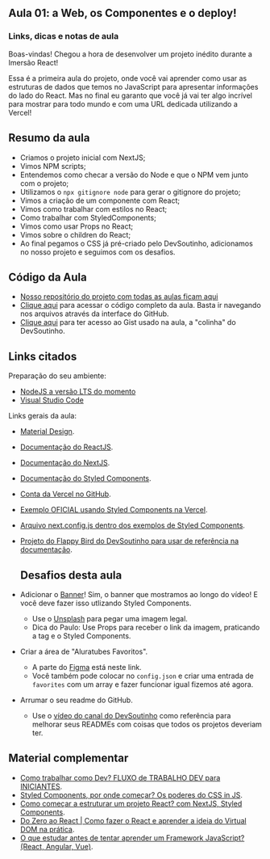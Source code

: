 <section class="mentalista"><div class="container"><h2 class="mentalista-titulo">Aula 01: a Web, os Componentes e o deploy!</h2><h3 class="mentalista-subtitulo">Links, dicas e notas de aula</h3><div class="cosmos-container cosmos-content imersao-dados cosmos-container-spacing"><p>Boas-vindas! Chegou a hora de desenvolver um projeto inédito durante a Imersão React!</p><p>Essa é a primeira aula do projeto, onde você vai aprender como usar as estruturas de dados que temos no JavaScript para apresentar informações do lado do React. Mas no final eu garanto que você já vai ter algo incrível para mostrar para todo mundo e com uma URL dedicada utilizando a Vercel!</p><h2 id="resumo-da-aula">Resumo da aula</h2><ul><li>Criamos o projeto inicial com NextJS;</li><li>Vimos NPM scripts;</li><li>Entendemos como checar a versão do Node e que o NPM vem junto com o projeto;</li><li>Utilizamos o <code>npx gitignore node</code> para gerar o gitignore do projeto;</li><li>Vimos a criação de um componente com React;</li><li>Vimos como trabalhar com estilos no React;</li><li>Como trabalhar com StyledComponents;</li><li>Vimos como usar Props no React;</li><li>Vimos sobre o children do React;</li><li>Ao final pegamos o CSS já pré-criado pelo DevSoutinho, adicionamos no nosso projeto e seguimos com os desafios.</li></ul><h2 id="codigo-da-aula">Código da Aula</h2><ul><li><a href="https://github.com/alura-challenges/aluratube" target="_blank" rel="noopener">Nosso repositório do projeto com todas as aulas ficam aqui</a></li><li><a href="https://github.com/alura-challenges/aluratube/pull/1/files" target="_blank" rel="noopener">Clique aqui</a> para acessar o código completo da aula. Basta ir navegando nos arquivos através da interface do GitHub.</li><li><a href="https://gist.github.com/omariosouto/dcb317de101426221c834cb6caa75a49" target="_blank" rel="noopener">Clique aqui</a> para ter acesso ao Gist usado na aula, a "colinha" do DevSoutinho.</li></ul><h2 id="links-citados">Links citados</h2><p>Preparação do seu ambiente:</p><ul><li><a href="https://nodejs.org/en/" target="_blank" rel="noopener">NodeJS a versão LTS do momento</a></li><li><a href="https://code.visualstudio.com/" target="_blank" rel="noopener">Visual Studio Code</a></li></ul><p>Links gerais da aula:</p><ul><li><p><a href="https://m3.material.io/components" target="_blank" rel="noopener">Material Design</a>.</p></li><li><p><a href="https://pt-br.reactjs.org/" target="_blank" rel="noopener">Documentação do ReactJS</a>.</p></li><li><p><a href="https://nextjs.org/" target="_blank" rel="noopener">Documentação do NextJS</a>.</p></li><li><p><a href="https://styled-components.com/" target="_blank" rel="noopener">Documentação do Styled Components</a>.</p></li><li><p><a href="https://github.com/vercel" target="_blank" rel="noopener">Conta da Vercel no GitHub</a>.</p></li><li><p><a href="https://github.com/vercel/next.js/tree/canary/examples/with-styled-components" target="_blank" rel="noopener">Exemplo OFICIAL usando Styled Components na Vercel</a>.</p></li><li><p><a href="https://github.com/vercel/next.js/blob/canary/examples/with-styled-components/next.config.js" target="_blank" rel="noopener">Arquivo next.config.js dentro dos exemplos de Styled Components</a>.</p></li><li><p><a href="https://github.com/omariosouto/flappy-bird-devsoutinho" target="_blank" rel="noopener">Projeto do Flappy Bird do DevSoutinho para usar de referência na documentação</a>.</p><h2 id="desafios-desta-aula">Desafios desta aula</h2></li><li><p>Adicionar o <a href="https://www.figma.com/file/1acrju7CLwHkSh6e7xEk9h/Aluratube?node-id=5%3A2" target="_blank" rel="noopener">Banner</a>! Sim, o banner que mostramos ao longo do vídeo! E você deve fazer isso utlizando Styled Components.</p><ul><li>Use o <a href="https://unsplash.com/" target="_blank" rel="noopener">Unsplash</a> para pegar uma imagem legal.</li><li>Dica do Paulo: Use Props para receber o link da imagem, praticando a tag e o Styled Components.</li></ul></li><li><p>Criar a área de "Aluratubes Favoritos".</p><ul><li>A parte do <a href="https://www.figma.com/file/1acrju7CLwHkSh6e7xEk9h/Aluratube?node-id=5%3A2" target="_blank" rel="noopener">Figma</a> está neste link.</li><li>Você também pode colocar no <code>config.json</code> e criar uma entrada de <code>favorites</code> com um array e fazer funcionar igual fizemos até agora.</li></ul></li><li><p>Arrumar o seu readme do GitHub.</p><ul><li>Use o <a href="https://www.youtube.com/watch?v=yMRSDdifGW8" target="_blank" rel="noopener">vídeo do canal do DevSoutinho</a> como referência para melhorar seus READMEs com coisas que todos os projetos deveriam ter.</li></ul></li></ul><h2 id="material-complementar">Material complementar</h2><ul><li><a href="https://www.youtube.com/watch?v=IEWGgS5rlWc&amp;t=1494s" target="_blank" rel="noopener">Como trabalhar como Dev? FLUXO de TRABALHO DEV para INICIANTES</a>.</li><li><a href="https://www.youtube.com/watch?v=QdfjWRc4ySA&amp;t=609s" target="_blank" rel="noopener">Styled Components, por onde começar? Os poderes do CSS in JS</a>.</li><li><a href="https://www.youtube.com/watch?v=mJK5oGixSYo" target="_blank" rel="noopener">Como começar a estruturar um projeto React? com NextJS, Styled Components</a>.</li><li><a href="https://www.youtube.com/watch?v=5MzOCxSWrrc&amp;t=1020s" target="_blank" rel="noopener">Do Zero ao React | Como fazer o React e aprender a ideia do Virtual DOM na prática</a>.</li><li><a href="https://www.youtube.com/watch?v=QzDjdlF1BQI" target="_blank" rel="noopener">O que estudar antes de tentar aprender um Framework JavaScript? (React, Angular, Vue)</a>.</li></ul>
